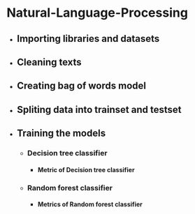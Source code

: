 # Natural-Language-Processing

* ## Importing libraries and datasets
* ## Cleaning texts
* ## Creating bag of words model
* ## Spliting data into trainset and testset
* ## Training the models
  * ### Decision tree classifier
    * #### Metric of Decision tree classifier
  * ### Random forest classifier
    * #### Metrics of Random forest classifier
